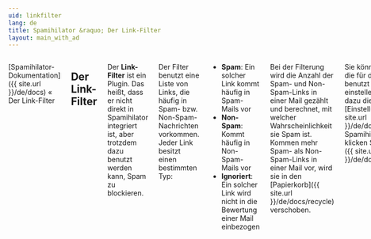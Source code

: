 ```yaml
---
uid: linkfilter
lang: de
title: Spamihilator &raquo; Der Link-Filter
layout: main_with_ad
---
```


<div class="row">
<div class="twelve columns" markdown="1">

[Spamihilator-Dokumentation]({{ site.url }}/de/docs) &laquo; Der Link-Filter

## Der Link-Filter

Der **Link-Filter** ist ein Plugin. Das heißt, dass er nicht direkt in Spamihilator integriert ist, aber trotzdem dazu benutzt werden kann, Spam zu blockieren.

Der Filter benutzt eine Liste von Links, die häufig in Spam- bzw. Non-Spam-Nachrichten vorkommen. Jeder Link besitzt einen bestimmten Typ:

* **Spam**: Ein solcher Link kommt häufig in Spam-Mails vor
* **Non-Spam**: Kommt häufig in Non-Spam-Mails vor
* **Ignoriert**: Ein solcher Link wird nicht in die Bewertung einer Mail einbezogen

Bei der Filterung wird die Anzahl der Spam- und Non-Spam-Links in einer Mail gezählt und berechnet, mit welcher Wahrscheinlichkeit sie Spam ist. Kommen mehr Spam- als Non-Spam-Links in einer Mail vor, wird sie in den [Papierkorb]({{ site.url }}/de/docs/recycle) verschoben.

Sie können die Links, die für die Filterung benutzt werden sollen, einstellen. Öffnen Sie dazu die [Einstellungen]({{ site.url }}/de/docs/config) von Spamihilator und klicken Sie auf [Links]({{ site.url }}/de/docs/configlinks).

### Training

Dieser Filter kann trainiert werden. Das Prinzip entspricht dem des [Lernenden Filters]({{ site.url }}/de/docs/learningfilter). Benutzen Sie den [Trainingsbereich]({{ site.url }}/de/docs/trainingarea), damit der Link-Filter lernt, welche Links häufig in Spam- bzw. Non-Spam-Nachrichten vorkommen.

Durch das Training kann sich der Filter auf Ihr persönliches Mail-Aufkommen einstellen. Daraus folgt eine bedeutend höhere Erkennungsrate und extrem wenige "False Positives", d.h. wichtige Nachrichten, die aus Versehen im [Papierkorb]({{ site.url }}/de/docs/recycle) landen.

### Optimierung

Der Link-Filter versucht automatisch das beste Bewertungsergebnis zu erzielen. Dazu verwendet er folgende Methoden:

* **Bereinigung der Link-Liste**: Links, die mehreren Tagen nicht in eingehenden Mails gefunden wurden, werden automatisch aus der internen Liste gelöscht. Dies erhöht die Geschwindigkeit des Filters und spart Speicherplatz.
* **Zusammenfassen von Links**: Ähnliche Links mit unterschiedlichen Subdomains werden zusammengefasst. Dadurch kann eine höhere Erkennungsrate erzielt werden.

Die Optimierungsmethoden lassen sich in den [Einstellungen des Link-Filters]({{ site.url }}/de/docs/configlinks) konfigurieren.

</div>
</div>
